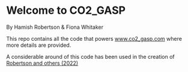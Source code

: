 # Welcome to CO2_GASP

By Hamish Robertson & Fiona Whitaker

This repo contains all the code that powers www.co2_gasp.com where more details are provided.

A considerable around of this code has been used in the creation of [Robertson and others (2022)](https://github.com/hammytheham/AJS_Robertson_2022)


